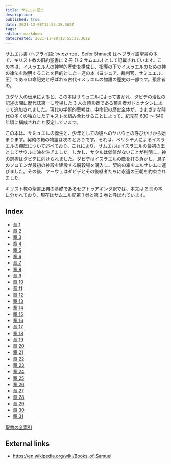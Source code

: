 ```yaml
---
title: サムエル記上
description: 
published: true
date: 2021-12-08T13:55:38.362Z
tags: 
editor: markdown
dateCreated: 2021-11-28T13:55:38.362Z
---
```


サムエル書 (ヘブライ語: ספר שמואל、Sefer Shmuel) はヘブライ語聖書の本で、キリスト教の旧約聖書に 2 冊 (1–2 サムエル) として記載されています。この本は、イスラエル人の神学的歴史を構成し、指導の下でイスラエルのための神の律法を説明することを目的とした一連の本（ヨシュア、裁判官、サミュエル、王）である申命記史と呼ばれる古代イスラエルの物語の歴史の一部です。預言者の。

ユダヤ人の伝承によると、この本はサミュエルによって書かれ、ダビデの治世の記述の間に歴代誌第一に登場した 3 人の預言者である預言者ガドとナタンによって追加されました。現代の学術的思考は、申命記の歴史全体が、さまざまな時代の多くの独立したテキストを組み合わせることによって、紀元前 630 ～ 540 年頃に構成されたと仮定しています。

この本は、サミュエルの誕生と、少年としての彼へのヤハウェの呼びかけから始まります。契約の箱の物語は次のとおりです。それは、ペリシテ人によるイスラエルの抑圧について述べており、これにより、サムエルはイスラエルの最初の王としてサウルに油を注ぎました。しかし、サウルは価値がないことが判明し、神の選択はダビデに向けられました。ダビデはイスラエルの敵を打ち負かし、息子のソロモンが最初の神殿を建設する脱穀場を購入し、契約の箱をエルサレムに運びました。その後、ヤーウェはダビデとその後継者たちに永遠の王朝を約束されました。

キリスト教の聖書正典の基礎であるセプトゥアギンタ訳では、本文は 2 冊の本に分かれており、現在はサムエル記第 1 巻と第 2 巻と呼ばれています。

## Index

- [章 1](/ja/Bible/1_Samuel/1)
- [章 2](/ja/Bible/1_Samuel/2)
- [章 3](/ja/Bible/1_Samuel/3)
- [章 4](/ja/Bible/1_Samuel/4)
- [章 5](/ja/Bible/1_Samuel/5)
- [章 6](/ja/Bible/1_Samuel/6)
- [章 7](/ja/Bible/1_Samuel/7)
- [章 8](/ja/Bible/1_Samuel/8)
- [章 9](/ja/Bible/1_Samuel/9)
- [章 10](/ja/Bible/1_Samuel/10)
- [章 11](/ja/Bible/1_Samuel/11)
- [章 12](/ja/Bible/1_Samuel/12)
- [章 13](/ja/Bible/1_Samuel/13)
- [章 14](/ja/Bible/1_Samuel/14)
- [章 15](/ja/Bible/1_Samuel/15)
- [章 16](/ja/Bible/1_Samuel/16)
- [章 17](/ja/Bible/1_Samuel/17)
- [章 18](/ja/Bible/1_Samuel/18)
- [章 19](/ja/Bible/1_Samuel/19)
- [章 20](/ja/Bible/1_Samuel/20)
- [章 21](/ja/Bible/1_Samuel/21)
- [章 22](/ja/Bible/1_Samuel/22)
- [章 23](/ja/Bible/1_Samuel/23)
- [章 24](/ja/Bible/1_Samuel/24)
- [章 25](/ja/Bible/1_Samuel/25)
- [章 26](/ja/Bible/1_Samuel/26)
- [章 27](/ja/Bible/1_Samuel/27)
- [章 28](/ja/Bible/1_Samuel/28)
- [章 29](/ja/Bible/1_Samuel/29)
- [章 30](/ja/Bible/1_Samuel/30)
- [章 31](/ja/Bible/1_Samuel/31)


[聖書の全索引](/ja/index/bible)


## External links

- https://en.wikipedia.org/wiki/Books_of_Samuel